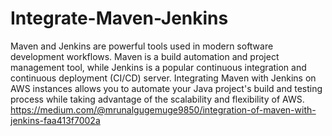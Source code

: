 # Integrate-Maven-Jenkins
Maven and Jenkins are powerful tools used in modern software development workflows. Maven is a build automation and project management tool, while Jenkins is a popular continuous integration and continuous deployment (CI/CD) server. Integrating Maven with Jenkins on AWS instances allows you to automate your Java project's build and testing process while taking advantage of the scalability and flexibility of AWS. 
https://medium.com/@mrunalgugemuge9850/integration-of-maven-with-jenkins-faa413f7002a
